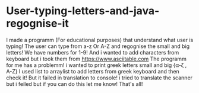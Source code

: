 # User-typing-letters-and-java-regognise-it
I made a programm (For educational purposes) that understand what user is typing!
The user can type from a-z Or A-Z and regognise the small and big letters!
We have numbers for 1-9!
And i wanted to add characters from keyboard but i took them from https://www.asciitable.com
The programm for me has a problemm!
i wanted to print greek letters small and big {α-ζ , Α-Ζ}
I used list to arraylist to add letters from greek keyboard and then check it!
But it failed in translation to console!
i tried to translate the scanner but i feiled but if you can do this let me know!
That's all!
